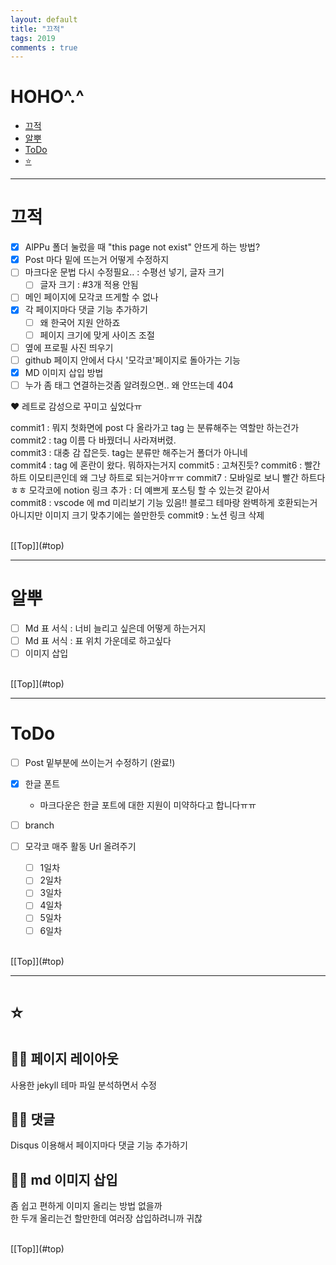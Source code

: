 ```yaml
---
layout: default
title: "끄적"
tags: 2019
comments : true
---
```


# <a name="top"></a>HOHO^.^
* [끄적](#끄적)
* [알뿌](#알뿌)
* [ToDo](#ToDo)
* [⭐](#⭐)


***

# <a name="끄적"></a>끄적

- [x] AlPPu 폴더 눌렀을 때 "this page not exist" 안뜨게 하는 방법?
- [x] Post 마다 밑에 뜨는거 어떻게 수정하지
- [ ] 마크다운 문법 다시 수정필요.. : 수평선 넣기, 글자 크기
    - [ ] 글자 크기 : #3개 적용 안됨
- [ ] 메인 페이지에 모각코 뜨게할 수 없나
- [x] 각 페이지마다 댓글 기능 추가하기
    - [ ] 왜 한국어 지원 안하죠
    - [ ] 페이지 크기에 맞게 사이즈 조절
- [ ] 옆에 프로필 사진 띄우기
- [ ] github 페이지 안에서 다시 '모각코'페이지로 돌아가는 기능
- [x] MD 이미지 삽입 방법
- [ ] 누가 좀 태그 연결하는것좀 알려줬으면.. 왜 안뜨는데 404  

❤ 레트로 감성으로 꾸미고 싶었다ㅠ  

commit1 : 뭐지 첫화면에 post 다 올라가고 tag 는 분류해주는 역할만 하는건가  
commit2 : tag 이름 다 바꿨더니 사라져버렸.  
commit3 : 대충 감 잡은듯. tag는 분류만 해주는거 폴더가 아니네  
commit4 : tag 에 혼란이 왔다. 뭐하자는거지
commit5 : 고쳐진듯?
commit6 : 빨간 하트 이모티콘인데 왜 그냥 하트로 되는거야ㅠㅠ
commit7 : 모바일로 보니 빨간 하트다ㅎㅎ 모각코에 notion 링크 추가 : 더 예쁘게 포스팅 할 수 있는것 같아서  
commit8 : vscode 에 md 미리보기 기능 있음!! 블로그 테마랑 완벽하게 호환되는거 아니지만 이미지 크기 맞추기에는 쓸만한듯
commit9 : 노션 링크 삭제

<br>
[[Top]](#top)

***

# <a name="알뿌"></a>알뿌

- [ ] Md 표 서식 : 너비 늘리고 싶은데 어떻게 하는거지
- [ ] Md 표 서식 : 표 위치 가운데로 하고싶다
- [ ] 이미지 삽입

<br>
[[Top]](#top)

***

# <a name="ToDo"></a>ToDo
- [ ] Post 밑부분에 쓰이는거 수정하기 (완료!)
- [x] 한글 폰트
    - 마크다운은 한글 포트에 대한 지원이 미약하다고 합니다ㅠㅠ
- [ ] branch

- [ ] 모각코 매주 활동 Url 올려주기
    - [ ] 1일차
    - [ ] 2일차
    - [ ] 3일차
    - [ ] 4일차
    - [ ] 5일차
    - [ ] 6일차

<br>
[[Top]](#top)

***

# <a name="⭐"></a>⭐

## 🤦‍♀️ 페이지 레이아웃
사용한 jekyll 테마 파일 분석하면서 수정
<br>

## 🤦‍♀️ 댓글
Disqus 이용해서 페이지마다 댓글 기능 추가하기

## 🤦‍♀️ md 이미지 삽입
좀 쉽고 편하게 이미지 올리는 방법 없을까  
한 두개 올리는건 할만한데 여러장 삽입하려니까 귀찮

<br>
[[Top]](#top)
